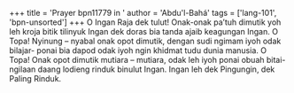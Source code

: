 +++
title = 'Prayer bpn11779 in '
author = 'Abdu'l-Bahá'
tags = ['lang-101', 'bpn-unsorted']
+++
O Ingan Raja dek tulut! Onak-onak pa’tuh dimutik yoh leh kroja bitik tilinyuk Ingan dek doras bia tanda ajaib keagungan Ingan. O Topa! Nyinung – nyabal onak opot dimutik, dengan sudi ngimam iyoh odak bilajar- ponai bia dapod odak iyoh ngin khidmat tudu dunia manusia. O Topa! Onak opot dimutik mutiara – mutiara, odak leh iyoh ponai obuah bitai-ngilaan daang lodieng rinduk binulut Ingan. Ingan leh dek Pingungin, dek Paling Rinduk.
